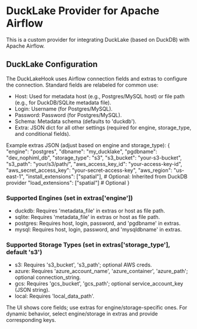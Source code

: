 # DuckLake Provider for Apache Airflow

This is a custom provider for integrating DuckLake (based on DuckDB) with Apache Airflow.

## DuckLake Configuration
The DuckLakeHook uses Airflow connection fields and extras to configure the connection. Standard fields are relabeled for common use:
- Host: Used for metadata host (e.g., Postgres/MySQL host) or file path (e.g., for DuckDB/SQLite metadata file).
- Login: Username (for Postgres/MySQL).
- Password: Password (for Postgres/MySQL).
- Schema: Metadata schema (defaults to 'duckdb').
- Extra: JSON dict for all other settings (required for engine, storage_type, and conditional fields).

Example extras JSON (adjust based on engine and storage_type):
{
  "engine": "postgres",
  "dbname": "my_ducklake",
  "pgdbname": "dev_nophiml_db",
  "storage_type": "s3",
  "s3_bucket": "your-s3-bucket",
  "s3_path": "your/s3/path/",
  "aws_access_key_id": "your-access-key-id",
  "aws_secret_access_key": "your-secret-access-key",
  "aws_region": "us-east-1",
  "install_extensions": ["spatial"],  # Optional: Inherited from DuckDB provider
  "load_extensions": ["spatial"]      # Optional
}

### Supported Engines (set in extras['engine'])
- duckdb: Requires 'metadata_file' in extras or host as file path.
- sqlite: Requires 'metadata_file' in extras or host as file path.
- postgres: Requires host, login, password, and 'pgdbname' in extras.
- mysql: Requires host, login, password, and 'mysqldbname' in extras.

### Supported Storage Types (set in extras['storage_type'], default 's3')
- s3: Requires 's3_bucket', 's3_path'; optional AWS creds.
- azure: Requires 'azure_account_name', 'azure_container', 'azure_path'; optional connection_string.
- gcs: Requires 'gcs_bucket', 'gcs_path'; optional service_account_key (JSON string).
- local: Requires 'local_data_path'.

The UI shows core fields; use extras for engine/storage-specific ones. For dynamic behavior, select engine/storage in extras and provide corresponding keys.
